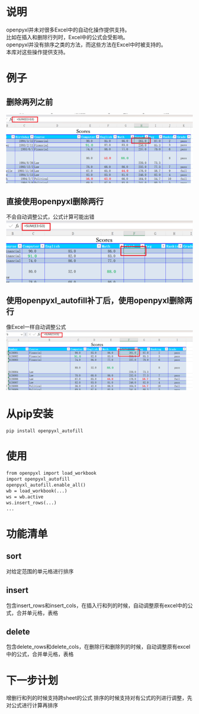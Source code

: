 # 说明
openpyxl并未对很多Excel中的自动化操作提供支持。   
比如在插入和删除行列时，Excel中的公式会受影响。  
openpyxl并没有排序之类的方法，而这些方法在Excel中时被支持的。   
本库对这些操作提供支持。   
# 例子
## 删除两列之前
![img_2.png](img_2.png)
## 直接使用openpyxl删除两行
不会自动调整公式，公式计算可能出错
![img.png](img.png)
## 使用openpyxl_autofill补丁后，使用openpyxl删除两行
像Excel一样自动调整公式
![img_1.png](img_1.png)
# 从pip安装
```
pip install openpyxl_autofill
```
# 使用
```
from openpyxl import load_workbook
import openpyxl_autofill
openpyxl_autofill.enable_all()
wb = load_workbook(...)
ws = wb.active
ws.insert_rows(...)
...
```
# 功能清单
## sort
对给定范围的单元格进行排序
## insert
包含insert_rows和insert_cols，在插入行和列的时候，自动调整原有excel中的公式，合并单元格，表格
## delete
包含delete_rows和delete_cols，在删除行和删除列的时候，自动调整原有excel中的公式，合并单元格，表格
# 下一步计划
增删行和列的时候支持跨sheet的公式 
排序的时候支持对有公式的列进行调整，先对公式进行计算再排序

